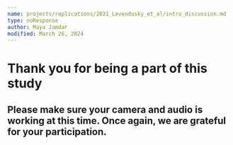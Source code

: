 ```yaml
---
name: projects/replications/2021_Levendusky_et_al/intro_discussion.md
type: noResponse
author: Maya Jamdar
modified: March 26, 2024
---
```


# Thank you for being a part of this study

## Please make sure your camera and audio is working at this time. Once again, we are grateful for your participation.
